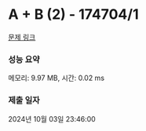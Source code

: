 # A + B (2) - 174704/1 

[문제 링크](https://level.goorm.io/exam/174704/a-b-2/quiz/1) 

### 성능 요약

메모리: 9.97 MB, 시간: 0.02 ms

### 제출 일자

2024년 10월 03일 23:46:00

